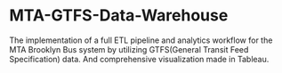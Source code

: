# MTA-GTFS-Data-Warehouse
The implementation of a full ETL pipeline and analytics workflow for the MTA Brooklyn Bus system by utilizing GTFS(General Transit Feed Specification) data. And comprehensive visualization made in Tableau.
